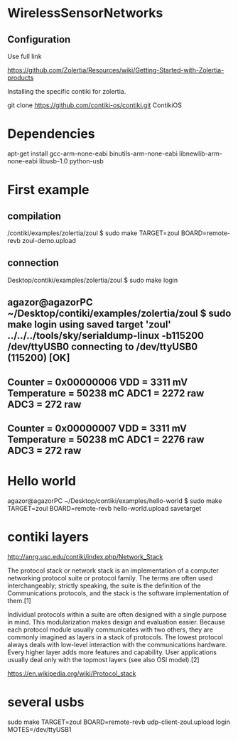 # WirelessSensorNetworks

## Configuration

Use full link

https://github.com/Zolertia/Resources/wiki/Getting-Started-with-Zolertia-products

Installing the specific contiki for zolertia.

git clone https://github.com/contiki-os/contiki.git ContikiOS


# Dependencies

apt-get install gcc-arm-none-eabi binutils-arm-none-eabi libnewlib-arm-none-eabi 
libusb-1.0 python-usb


# First example 

## compilation
/contiki/examples/zolertia/zoul $ sudo make TARGET=zoul BOARD=remote-revb zoul-demo.upload

## connection
Desktop/contiki/examples/zolertia/zoul $ sudo make login

agazor@agazorPC ~/Desktop/contiki/examples/zolertia/zoul $ sudo make login
using saved target 'zoul'
../../../tools/sky/serialdump-linux -b115200 /dev/ttyUSB0
connecting to /dev/ttyUSB0 (115200) [OK]
-----------------------------------------
Counter = 0x00000006
VDD = 3311 mV
Temperature = 50238 mC
ADC1 = 2272 raw
ADC3 = 272 raw
-----------------------------------------
Counter = 0x00000007
VDD = 3311 mV
Temperature = 50238 mC
ADC1 = 2276 raw
ADC3 = 272 raw
-----------------------------------------


# Hello world
agazor@agazorPC ~/Desktop/contiki/examples/hello-world $ sudo make TARGET=zoul BOARD=remote-revb hello-world.upload savetarget


# contiki layers

http://anrg.usc.edu/contiki/index.php/Network_Stack

The protocol stack or network stack is an implementation of a computer networking protocol suite or protocol family. The terms are often used interchangeably; strictly speaking, the suite is the definition of the Communications protocols, and the stack is the software implementation of them.[1]

Individual protocols within a suite are often designed with a single purpose in mind. This modularization makes design and evaluation easier. Because each protocol module usually communicates with two others, they are commonly imagined as layers in a stack of protocols. The lowest protocol always deals with low-level interaction with the communications hardware. Every higher layer adds more features and capability. User applications usually deal only with the topmost layers (see also OSI model).[2]

https://en.wikipedia.org/wiki/Protocol_stack

# several usbs
sudo make TARGET=zoul BOARD=remote-revb udp-client-zoul.upload login MOTES=/dev/ttyUSB1



